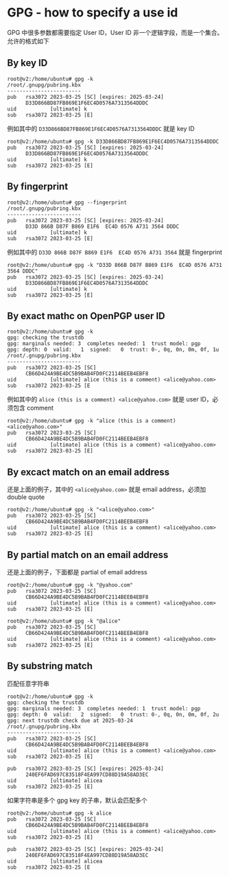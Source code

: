 # GPG - how to specify a use id

GPG 中很多参数都需要指定 User ID，User ID 非一个逻辑字段，而是一个集合。允许的格式如下 

## By key ID

```
root@v2:/home/ubuntu# gpg -k
/root/.gnupg/pubring.kbx
------------------------
pub   rsa3072 2023-03-25 [SC] [expires: 2025-03-24]
      D33D866BD87FB869E1F6EC4D0576A7313564DDDC
uid           [ultimate] k
sub   rsa3072 2023-03-25 [E]
```

例如其中的 `D33D866BD87FB869E1F6EC4D0576A7313564DDDC` 就是 key ID

```
root@v2:/home/ubuntu# gpg -k D33D866BD87FB869E1F6EC4D0576A7313564DDDC
pub   rsa3072 2023-03-25 [SC] [expires: 2025-03-24]
      D33D866BD87FB869E1F6EC4D0576A7313564DDDC
uid           [ultimate] k
sub   rsa3072 2023-03-25 [E]
```

## By fingerprint

```
root@v2:/home/ubuntu# gpg --fingerprint
/root/.gnupg/pubring.kbx
------------------------
pub   rsa3072 2023-03-25 [SC] [expires: 2025-03-24]
      D33D 866B D87F B869 E1F6  EC4D 0576 A731 3564 DDDC
uid           [ultimate] k
sub   rsa3072 2023-03-25 [E]
```

例如其中的 `D33D 866B D87F B869 E1F6  EC4D 0576 A731 3564` 就是 fingerprint

```
root@v2:/home/ubuntu# gpg -k "D33D 866B D87F B869 E1F6  EC4D 0576 A731 3564 DDDC"
pub   rsa3072 2023-03-25 [SC] [expires: 2025-03-24]
      D33D866BD87FB869E1F6EC4D0576A7313564DDDC
uid           [ultimate] k
sub   rsa3072 2023-03-25 [E]
```

## By exact mathc on OpenPGP user ID

```
root@v2:/home/ubuntu# gpg -k
gpg: checking the trustdb
gpg: marginals needed: 3  completes needed: 1  trust model: pgp
gpg: depth: 0  valid:   1  signed:   0  trust: 0-, 0q, 0n, 0m, 0f, 1u
/root/.gnupg/pubring.kbx
------------------------
pub   rsa3072 2023-03-25 [SC]
      CB66D424A9BE4DC5B9BAB4FD0FC2114BEEB4EBF8
uid           [ultimate] alice (this is a comment) <alice@yahoo.com>
sub   rsa3072 2023-03-25 [E
```

例如其中的 `alice (this is a comment) <alice@yahoo.com>` 就是 user ID，必须包含 comment

```
root@v2:/home/ubuntu# gpg -k "alice (this is a comment) <alice@yahoo.com>"
pub   rsa3072 2023-03-25 [SC]
      CB66D424A9BE4DC5B9BAB4FD0FC2114BEEB4EBF8
uid           [ultimate] alice (this is a comment) <alice@yahoo.com>
sub   rsa3072 2023-03-25 [E]
```

## By excact match on an email address

还是上面的例子，其中的 `<alice@yahoo.com>` 就是 email address，必须加 double quote

```
root@v2:/home/ubuntu# gpg -k "<alice@yahoo.com>"
pub   rsa3072 2023-03-25 [SC]
      CB66D424A9BE4DC5B9BAB4FD0FC2114BEEB4EBF8
uid           [ultimate] alice (this is a comment) <alice@yahoo.com>
sub   rsa3072 2023-03-25 [E]
```

## By partial match on an email address

还是上面的例子，下面都是 partial of email address

```
root@v2:/home/ubuntu# gpg -k "@yahoo.com"
pub   rsa3072 2023-03-25 [SC]
      CB66D424A9BE4DC5B9BAB4FD0FC2114BEEB4EBF8
uid           [ultimate] alice (this is a comment) <alice@yahoo.com>
sub   rsa3072 2023-03-25 [E]

root@v2:/home/ubuntu# gpg -k "@alice"
pub   rsa3072 2023-03-25 [SC]
      CB66D424A9BE4DC5B9BAB4FD0FC2114BEEB4EBF8
uid           [ultimate] alice (this is a comment) <alice@yahoo.com>
sub   rsa3072 2023-03-25 [E]
```

## By substring match

匹配任意字符串

```
root@v2:/home/ubuntu# gpg -k
gpg: checking the trustdb
gpg: marginals needed: 3  completes needed: 1  trust model: pgp
gpg: depth: 0  valid:   2  signed:   0  trust: 0-, 0q, 0n, 0m, 0f, 2u
gpg: next trustdb check due at 2025-03-24
/root/.gnupg/pubring.kbx
------------------------
pub   rsa3072 2023-03-25 [SC]
      CB66D424A9BE4DC5B9BAB4FD0FC2114BEEB4EBF8
uid           [ultimate] alice (this is a comment) <alice@yahoo.com>
sub   rsa3072 2023-03-25 [E]

pub   rsa3072 2023-03-25 [SC] [expires: 2025-03-24]
      240EF6FAD697C83518F4EA997CD88D19A58AD3EC
uid           [ultimate] alicea
sub   rsa3072 2023-03-25 [E]
```

如果字符串是多个 gpg key 的子串，默认会匹配多个

```
root@v2:/home/ubuntu# gpg -k alice
pub   rsa3072 2023-03-25 [SC]
      CB66D424A9BE4DC5B9BAB4FD0FC2114BEEB4EBF8
uid           [ultimate] alice (this is a comment) <alice@yahoo.com>
sub   rsa3072 2023-03-25 [E]

pub   rsa3072 2023-03-25 [SC] [expires: 2025-03-24]
      240EF6FAD697C83518F4EA997CD88D19A58AD3EC
uid           [ultimate] alicea
sub   rsa3072 2023-03-25 [E
```

